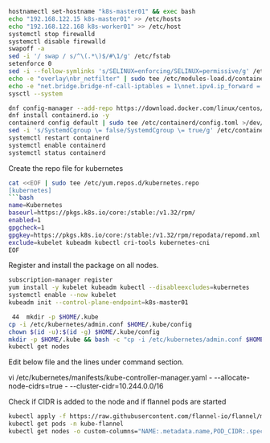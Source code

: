 ```bash
hostnamectl set-hostname "k8s-master01" && exec bash
echo "192.168.122.15 k8s-master01" >> /etc/hosts
echo "192.168.122.168 k8s-worker01" >> /etc/host
systemctl stop firewalld
systemctl disable firewalld
swapoff -a
sed -i '/ swap / s/^\(.*\)$/#\1/g' /etc/fstab
setenforce 0
sed -i --follow-symlinks 's/SELINUX=enforcing/SELINUX=permissive/g' /etc/sysconfig/selinux
echo -e "overlay\nbr_netfilter" | sudo tee /etc/modules-load.d/containerd.conf && sudo modprobe overlay && sudo modprobe br_netfilter
echo -e "net.bridge.bridge-nf-call-iptables = 1\nnet.ipv4.ip_forward = 1\nnet.bridge.bridge-nf-call-ip6tables = 1" | sudo tee -a /etc/sysctl.d/k8s.conf
sysctl --system
```
```bash
dnf config-manager --add-repo https://download.docker.com/linux/centos/docker-ce.repo
dnf install containerd.io -y
containerd config default | sudo tee /etc/containerd/config.toml >/dev/null 2>&1
sed -i 's/SystemdCgroup \= false/SystemdCgroup \= true/g' /etc/containerd/config.toml
systemctl restart containerd
systemctl enable containerd
systemctl status containerd
```
Create the repo file for kubernetes
```bash
cat <<EOF | sudo tee /etc/yum.repos.d/kubernetes.repo
[kubernetes]
```bash
name=Kubernetes
baseurl=https://pkgs.k8s.io/core:/stable:/v1.32/rpm/
enabled=1
gpgcheck=1
gpgkey=https://pkgs.k8s.io/core:/stable:/v1.32/rpm/repodata/repomd.xml.key
exclude=kubelet kubeadm kubectl cri-tools kubernetes-cni
EOF
```
Register and install the package on all nodes.
```bash
subscription-manager register
yum install -y kubelet kubeadm kubectl --disableexcludes=kubernetes
systemctl enable --now kubelet
kubeadm init --control-plane-endpoint=k8s-master01
```

```bash
 44  mkdir -p $HOME/.kube
cp -i /etc/kubernetes/admin.conf $HOME/.kube/config
chown $(id -u):$(id -g) $HOME/.kube/config
mkdir -p $HOME/.kube && bash -c "cp -i /etc/kubernetes/admin.conf $HOME/.kube/config && chown $(id -u):$(id -g) $HOME/.kube/config"
kubectl get nodes
```

Edit below file and the lines under command section.

vi /etc/kubernetes/manifests/kube-controller-manager.yaml
    - --allocate-node-cidrs=true
    - --cluster-cidr=10.244.0.0/16

Check if CIDR is added to the node and if flannel pods are started
```bash
kubectl apply -f https://raw.githubusercontent.com/flannel-io/flannel/master/Documentation/kube-flannel.yml
kubectl get pods -n kube-flannel
kubectl get nodes -o custom-columns="NAME:.metadata.name,POD_CIDR:.spec.podCIDR"
```
